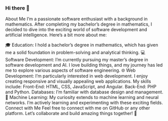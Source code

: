 ### Hi there 👋

About Me
I’m a passionate software enthusiast with a background in mathematics. After completing my bachelor’s degree in mathematics, I decided to dive into the exciting world of software development and artificial intelligence. Here’s a bit more about me:

🎓 Education: I hold a bachelor’s degree in mathematics, which has given me a solid foundation in problem-solving and analytical thinking.
💻 Software Development: I’m currently pursuing my master’s degree in software development and AI. I love building things, and my journey has led me to explore various aspects of software engineering.
🌐 Web Development: I’m particularly interested in web development. I enjoy creating responsive and visually appealing web applications. My skills include:
Front-End: HTML, CSS, JavaScript, and Angular.
Back-End: PHP and Python.
Databases: I’m familiar with database design and management.
🤖 Machine Learning: My curiosity extends to machine learning and neural networks. I’m actively learning and experimenting with these exciting fields.
Connect with Me
Feel free to connect with me on GitHub or any other platform. Let’s collaborate and build amazing things together! 🚀
